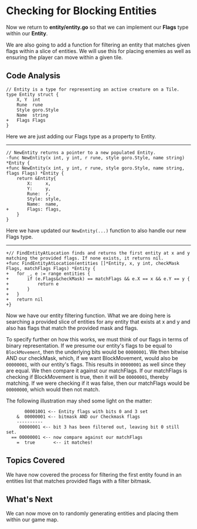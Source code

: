 # Checking for Blocking Entities
Now we return to **entity/entity.go** so that we can implement our **Flags** type within our **Entity**.

We are also going to add a function for filtering an entity that matches given flags within a slice of entities. We will use this for placing enemies as well as ensuring the player can move within a given tile.

## Code Analysis
```
// Entity is a type for representing an active creature on a Tile.
type Entity struct {
	X, Y  int
	Rune  rune
	Style goro.Style
	Name  string
+	Flags Flags
}
```
Here we are just adding our Flags type as a property to Entity.

---
```
// NewEntity returns a pointer to a new populated Entity.
-func NewEntity(x int, y int, r rune, style goro.Style, name string) *Entity {
+func NewEntity(x int, y int, r rune, style goro.Style, name string, flags Flags) *Entity {
	return &Entity{
		X:     x,
		Y:     y,
		Rune:  r,
		Style: style,
		Name:  name,
+		Flags: flags,
	}
}
```
Here we have updated our `NewEntity(...)` function to also handle our new Flags type.

---
```
+// FindEntityAtLocation finds and returns the first entity at x and y matching the provided flags. If none exists, it returns nil.
+func FindEntityAtLocation(entities []*Entity, x, y int, checkMask Flags, matchFlags Flags) *Entity {
+	for _, e := range entities {
+		if (e.Flags&checkMask) == matchFlags && e.X == x && e.Y == y {
+			return e
+		}
+	}
+	return nil
+}
```
Now we have our entity filtering function. What we are doing here is searching a provided slice of entities for any entity that exists at x and y and also has flags that match the provided mask and flags.

To specify further on how this works, we must think of our flags in terms of binary representation. If we presume our entity's flags to be equal to `BlockMovement`, then the underlying bits would be `00000001`. We then bitwise AND our checkMask, which, if we want BlockMovement, would also be `00000001`, with our entity's flags. This results in `00000001` as well since they are equal. We then compare it against our matchFlags. If our matchFlags is checking if BlockMovement is true, then it will be `00000001`, thereby matching. If we were checking if it was false, then our matchFlags would be `00000000`, which would then not match.

The following illustration may shed some light on the matter:
```
	   00001001 <-- Entity flags with bits 0 and 3 set
	&  00000001 <-- bitmask AND our Checkmask flags
	----------
     00000001 <-- bit 3 has been filtered out, leaving bit 0 still set.
  == 00000001 <-- now compare against our matchFlags
	=  true		  <-- it matches!

```

## Topics Covered
We have now covered the process for filtering the first entity found in an entities list that matches provided flags with a filter bitmask.

## What's Next
We can now move on to randomly generating entities and placing them within our game map.
